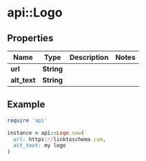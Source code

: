 # api::Logo

## Properties

| Name | Type | Description | Notes |
| ---- | ---- | ----------- | ----- |
| **url** | **String** |  |  |
| **alt_text** | **String** |  |  |

## Example

```ruby
require 'api'

instance = api::Logo.new(
  url: https://linktoschema.com,
  alt_text: my logo
)
```

